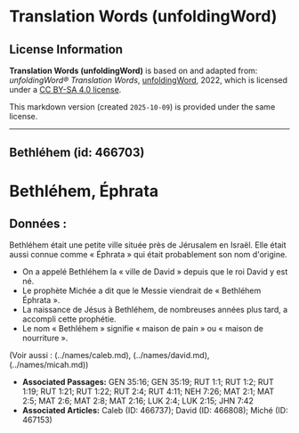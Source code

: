 # Translation Words (unfoldingWord)

## License Information

**Translation Words (unfoldingWord)** is based on and adapted from: _unfoldingWord® Translation Words_, [unfoldingWord](https://unfoldingword.org/utw), 2022, which is licensed under a [CC BY-SA 4.0 license](https://creativecommons.org/licenses/by-sa/4.0/legalcode.en).

This markdown version (created `2025-10-09`) is provided under the same license.



--------------------------------

## Bethléhem (id: 466703)

Bethléhem, Éphrata
==================

Données :
---------

Bethléhem était une petite ville située près de Jérusalem en Israël. Elle était aussi connue comme « Éphrata » qui était probablement son nom d'origine.

* On a appelé Bethléhem la « ville de David » depuis que le roi David y est né.
* Le prophète Michée a dit que le Messie viendrait de « Bethléhem Éphrata ».
* La naissance de Jésus à Bethléhem, de nombreuses années plus tard, a accompli cette prophétie.
* Le nom « Bethléhem » signifie « maison de pain » ou « maison de nourriture ».

(Voir aussi : (../names/caleb.md), (../names/david.md), (../names/micah.md))

* **Associated Passages:** GEN 35:16; GEN 35:19; RUT 1:1; RUT 1:2; RUT 1:19; RUT 1:21; RUT 1:22; RUT 2:4; RUT 4:11; NEH 7:26; MAT 2:1; MAT 2:5; MAT 2:6; MAT 2:8; MAT 2:16; LUK 2:4; LUK 2:15; JHN 7:42
* **Associated Articles:** Caleb (ID: 466737); David (ID: 466808); Miché (ID: 467153)

